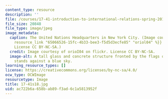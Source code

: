 ```yaml
---
content_type: resource
description: ''
file: /courses/17-41-introduction-to-international-relations-spring-2018/ac722b6a658bab89f3ad6c1a5813952f_17-41s18.jpg
file_size: 20848
file_type: image/jpeg
image_metadata:
  caption: The United Nations Headquarters in New York City. (Image courtesy of {{%
    resource_link "65066526-15fc-4b33-bee3-f5d5d3ecfe85" "oriol04" %}} on flickr.
    License CC BY-NC-SA.)
  credit: Image courtesy of orioI04 on flickr. License CC BY-NC-SA.
  image-alt: A tall glass and concrete structure fronted by the flags of various nations
    stands against a blue sky.
learning_resource_types: []
license: https://creativecommons.org/licenses/by-nc-sa/4.0/
ocw_type: OCWImage
resourcetype: Image
title: 17-41s18.jpg
uid: ac722b6a-658b-ab89-f3ad-6c1a5813952f
---
```


